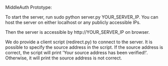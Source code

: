 MiddleAuth Prototype:

To start the server, run sudo python server.py YOUR_SERVER_IP. 
You can host the server on either localhost or any publicly 
accessible IPs. 


Then the server is accessible by http://YOUR_SERVER_IP on 
browser. 

We do provide a client script (redirect.py) to connect 
to the server. It is possible to specify the source address 
in the script. If the source address is correct, the script 
will print 'Your source address has been verified!'. 
Otherwise, it will print the source address is not correct. 



